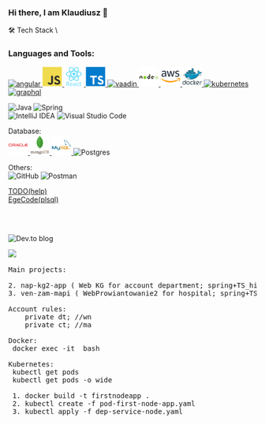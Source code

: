 ### Hi there, I am Klaudiusz 👋

🛠  Tech Stack \
<h3 align="left">Languages and Tools:</h3>
<p align="left"> 
<a href="https://angular.io" target="_blank"> <img src="https://angular.io/assets/images/logos/angular/angular.svg" alt="angular" width="40" height="40"/> </a> 
<a href="https://developer.mozilla.org/en-US/docs/Web/JavaScript" target="_blank"> <img src="https://raw.githubusercontent.com/devicons/devicon/master/icons/javascript/javascript-original.svg" alt="javascript" width="40" height="40"/> </a> 
<a href="https://reactjs.org/" target="_blank"> <img src="https://raw.githubusercontent.com/devicons/devicon/master/icons/react/react-original-wordmark.svg" alt="react" width="40" height="40"/> </a> <a href="https://www.typescriptlang.org/" target="_blank"> <img src="https://raw.githubusercontent.com/devicons/devicon/master/icons/typescript/typescript-original.svg" alt="typescript" width="40" height="40"/> </a> 
<a href="https://vaadin.com/" target="_blank"> <img src="https://img.shields.io/badge/-Vaadin-blue" alt="vaadin" width="40" height="40"/> </a>   
<a href="https://nodejs.org" target="_blank"> <img src="https://raw.githubusercontent.com/devicons/devicon/master/icons/nodejs/nodejs-original-wordmark.svg" alt="nodejs" width="40" height="40"/> </a> 
<a href="https://aws.amazon.com" target="_blank"> <img src="https://raw.githubusercontent.com/devicons/devicon/master/icons/amazonwebservices/amazonwebservices-original-wordmark.svg" alt="aws" width="40" height="40"/> </a> 
<a href="https://www.docker.com/" target="_blank"> <img src="https://raw.githubusercontent.com/devicons/devicon/master/icons/docker/docker-original-wordmark.svg" alt="docker" width="40" height="40"/> </a> 
<a href="https://kubernetes.io" target="_blank"> <img src="https://www.vectorlogo.zone/logos/kubernetes/kubernetes-icon.svg" alt="kubernetes" width="40" height="40"/> 
<a href="https://graphql.org" target="_blank"> <img src="https://www.vectorlogo.zone/logos/graphql/graphql-icon.svg" alt="graphql" width="40" height="40"/> </a> 
</p>  
  
  

![Java](https://img.shields.io/badge/java-%23ED8B00.svg?style=for-the-badge&logo=java&logoColor=white)
![Spring](https://img.shields.io/badge/spring-%236DB33F.svg?style=for-the-badge&logo=spring&logoColor=white)</br>
![IntelliJ IDEA](https://img.shields.io/badge/IntelliJIDEA-000000.svg?style=for-the-badge&logo=intellij-idea&logoColor=white)
![Visual Studio Code](https://img.shields.io/badge/Visual%20Studio%20Code-0078d7.svg?style=for-the-badge&logo=visual-studio-code&logoColor=white) </br>

Database: \
<a href="https://www.oracle.com/" target="_blank"> <img src="https://raw.githubusercontent.com/devicons/devicon/master/icons/oracle/oracle-original.svg" alt="oracle" width="40" height="40"/> </a>
<a href="https://www.mongodb.com/" target="_blank"> <img src="https://raw.githubusercontent.com/devicons/devicon/master/icons/mongodb/mongodb-original-wordmark.svg" alt="mongodb" width="40" height="40"/> </a> 
<a href="https://www.mysql.com/" target="_blank"> <img src="https://raw.githubusercontent.com/devicons/devicon/master/icons/mysql/mysql-original-wordmark.svg" alt="mysql" width="40" height="40"/> </a> 
![Postgres](https://img.shields.io/badge/postgres-%23316192.svg?style=for-the-badge&logo=postgresql&logoColor=white) </br>

Others: \
![GitHub](https://img.shields.io/badge/github-%23121011.svg?style=for-the-badge&logo=github&logoColor=white)
![Postman](https://img.shields.io/badge/Postman-FF6C37?style=for-the-badge&logo=postman&logoColor=white) </br>

<a href="https://github.com/ClaudePlos/helpdesk/blob/main/todo.md" target="_blank"><h8>TODO(help)</h8></a> </br>
<a href="https://github.com/ClaudePlos/PlSql_oracle/tree/master/public_html" target="_blank"><h8>EgeCode(plsql)</h8></a> 


</br></br>

![Dev.to blog](https://img.shields.io/badge/dev.to-0A0A0A?style=for-the-badge&logo=dev.to&logoColor=white)


![](https://komarev.com/ghpvc/?username=your-github-username&color=green)



<!--
**ClaudePlos/ClaudePlos** is a ✨ _special_ ✨ repository because its `README.md` (this file) appears on your GitHub profile.

Here are some ideas to get you started:

- 🔭 I’m currently working on ...
- 🌱 I’m currently learning ...
- 👯 I’m looking to collaborate on ...
- 🤔 I’m looking for help with ...
- 💬 Ask me about ...
- 📫 How to reach me: ...
- 😄 Pronouns: ...
- ⚡ Fun fact: ...
-->

<pre>
Main projects:

2. nap-kg2-app ( Web KG for account department; spring+TS_hilla; nap_docker2:dockerapp; )
3. ven-zam-mapi ( WebProwiantowanie2 for hospital; spring+TS_hilla; nap_docker2:dockerapp; )

Account rules:
    private dt; //wn
    private ct; //ma
    
Docker:
 docker exec -it <ID cont> bash
 
Kubernetes:
 kubectl get pods <pods list>
 kubectl get pods -o wide <information about ip pods> 
 
 1. docker build -t firstnodeapp . <build images>
 2. kubectl create -f pod-first-node-app.yaml <Pod for images>
 3. kubectl apply -f dep-service-node.yaml <Deplyment form Pod>
</pre>
